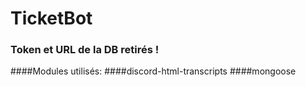 # TicketBot
### Token et URL de la DB retirés !
####Modules utilisés: 
####discord-html-transcripts
####mongoose
